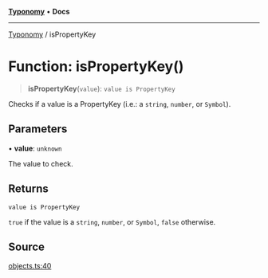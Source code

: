 [**Typonomy**](../README.md) • **Docs**

***

[Typonomy](../globals.md) / isPropertyKey

# Function: isPropertyKey()

> **isPropertyKey**(`value`): `value is PropertyKey`

Checks if a value is a PropertyKey (i.e.: a `string`, `number`, or `Symbol`).

## Parameters

• **value**: `unknown`

The value to check.

## Returns

`value is PropertyKey`

`true` if the value is a `string`, `number`, or `Symbol`, `false` otherwise.

## Source

[objects.ts:40](https://github.com/softcraft-development/typonomy/blob/d8b6722e8f9213512ecbf239a27330f22316ef6d/src/objects.ts#L40)

